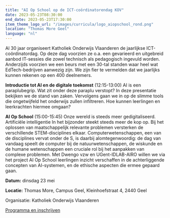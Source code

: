 ```yaml
---
title: "AI Op School op de ICT-coördinatorendag KOV"
date: 2023-05-23T08:30:00
end_date: 2023-05-23T17:30:00
item_theme_logo_url: "/images/curricula/logo_aiopschool_rond.png"
location: "Thomas More Geel"
language: "nl"
---
```


Al 30 jaar organiseert Katholiek Onderwijs Vlaanderen de jaarlijkse ICT-coördinatordag. Op deze dag voorzien ze o.a. een gevarieerd en uitgebreid aanbod IT-sessies die zowel technisch als pedagogisch ingevuld worden. Anderzijds voorzien we een beurs met een 30-tal standen waar heel wat EdTech-bedrijven aanwezig zijn. We zijn fier te vermelden dat we jaarlijks kunnen rekenen op een 400 deelnemers.

**Introductie tot AI en de digitale toekomst** (12:15-13:00)
AI is een paraplubegrip. Wat zit onder deze paraplu verstopt? In deze presentatie bekijken we de stand van zaken. Vervolgens gaan we in op de slimme tools die ongetwijfeld het onderwijs zullen infiltreren. Hoe kunnen leerlingen en leerkrachten hiermee omgaan?  

**AI Op School** (15:00-15:45)
Onze wereld is steeds meer gedigitaliseerd. Artificiële intelligentie In het bijzonder steekt steeds meer de kop op. Bij het oplossen van maatschappelijk relevante problemen versterken de verschillende STEM-disciplines elkaar. Computerwetenschappen, een van de disciplines vervat onder de S, is daarbij alomtegenwoordig: de dag van vandaag speelt de computer bij de natuurwetenschappen, de wiskunde en de humane wetenschappen een cruciale rol bij het aanpakken van complexe problemen.
Met Dwengo vzw en UGent-IDLAB-AIRO willen we via het project AI Op School leerlingen inzicht verschaffen in de achterliggende concepten van AI-systemen, en de ethische aspecten die ermee gepaard gaan.

**Datum:** dinsdag 23 mei 

**Locatie:** Thomas More, Campus Geel, Kleinhoefstraat 4, 2440 Geel 

Organisatie: Katholiek Onderwijs Vlaanderen

[Programma en inschrijven](http://www.ictcoordinatordag.be/)
